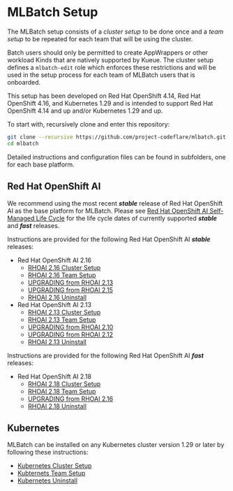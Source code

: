 # MLBatch Setup

The MLBatch setup consists of a *cluster setup* to be done once
and a *team setup* to be repeated for each team that will
be using the cluster.

Batch users should only be permitted to create AppWrappers or other
workload Kinds that are natively supported by Kueue. The cluster setup
defines a `mlbatch-edit` role which enforces these restrictions and
will be used in the setup process for each team of MLBatch users that
is onboarded.

This setup has been developed on Red Hat OpenShift 4.14, Red Hat OpenShift 4.16,
and Kubernetes 1.29 and is intended to support Red Hat OpenShift 4.14 and up
and/or Kubernetes 1.29 and up.

To start with, recursively clone and enter this repository:
```sh
git clone --recursive https://github.com/project-codeflare/mlbatch.git
cd mlbatch
```

Detailed instructions and configuration files can be found in subfolders,
one for each base platform.

## Red Hat OpenShift AI

We recommend using the most recent ***stable*** release of
Red Hat OpenShift AI as the base platform for MLBatch. Please see
[Red Hat OpenShift AI Self-Managed Life Cycle](https://access.redhat.com/support/policy/updates/rhoai-sm/lifecycle)
for the life cycle dates of currently supported ***stable*** and ***fast*** releases.

Instructions are provided for the following Red Hat OpenShift AI ***stable*** releases:
+ Red Hat OpenShift AI 2.16
   + [RHOAI 2.16 Cluster Setup](./setup.RHOAI-v2.16/CLUSTER-SETUP.md)
   + [RHOAI 2.16 Team Setup](./setup.RHOAI-v2.16/TEAM-SETUP.md)
   + [UPGRADING from RHOAI 2.13](./setup.RHOAI-v2.16/UPGRADE-STABLE.md)
   + [UPGRADING from RHOAI 2.15](./setup.RHOAI-v2.16/UPGRADE-FAST.md)
   + [RHOAI 2.16 Uninstall](./setup.RHOAI-v2.16/UNINSTALL.md)
+ Red Hat OpenShift AI 2.13
   + [RHOAI 2.13 Cluster Setup](./setup.RHOAI-v2.13/CLUSTER-SETUP.md)
   + [RHOAI 2.13 Team Setup](./setup.RHOAI-v2.13/TEAM-SETUP.md)
   + [UPGRADING from RHOAI 2.10](./setup.RHOAI-v2.13/UPGRADE-STABLE.md)
   + [UPGRADING from RHOAI 2.12](./setup.RHOAI-v2.13/UPGRADE-FAST.md)
   + [RHOAI 2.13 Uninstall](./setup.RHOAI-v2.13/UNINSTALL.md)

Instructions are provided for the following Red Hat OpenShift AI ***fast*** releases:
+ Red Hat OpenShift AI 2.18
   + [RHOAI 2.18 Cluster Setup](./setup.RHOAI-v2.18/CLUSTER-SETUP.md)
   + [RHOAI 2.18 Team Setup](./setup.RHOAI-v2.18/TEAM-SETUP.md)
   + [UPGRADING from RHOAI 2.16](./setup.RHOAI-v2.18/UPGRADE.md)
   + [RHOAI 2.18 Uninstall](./setup.RHOAI-v2.18/UNINSTALL.md)

## Kubernetes

MLBatch can be installed on any Kubernetes cluster version 1.29 or later
by following these instructions:
   + [Kubernetes Cluster Setup](./setup.k8s/CLUSTER-SETUP.md)
   + [Kubternets Team Setup](./setup.k8s/TEAM-SETUP.md)
   + [Kubernetes Uninstall](./setup.k8s/UNINSTALL.md)
